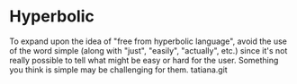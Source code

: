 # Hyperbolic

To expand upon the idea of "free from hyperbolic language", avoid the use of the word simple (along with "just", "easily", "actually", etc.) since it's not really possible to tell what might be easy or hard for the user. Something you think is simple may be challenging for them. tatiana.git